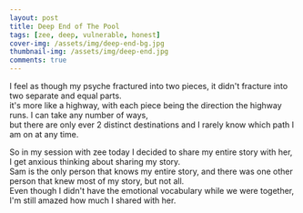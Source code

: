 ```yaml
---
layout: post
title: Deep End of The Pool
tags: [zee, deep, vulnerable, honest]
cover-img: /assets/img/deep-end-bg.jpg
thumbnail-img: /assets/img/deep-end.jpg
comments: true
---
```

 I feel as though my psyche fractured into two pieces, it didn't fracture into two separate and equal parts.  
 it's more like a highway, with each piece being the direction the highway runs. I can take any number of ways,  
 but there are only ever 2 distinct destinations and I rarely know which path I am on at any time.  

So in my session with zee today I decided to share my entire story with her, I get anxious thinking about sharing my story.  
Sam is the only person that knows my entire story, and there was one other person that knew most of my story, but not all.  
Even though I didn't have the emotional vocabulary while we were together, I'm still amazed how much I shared with her.
